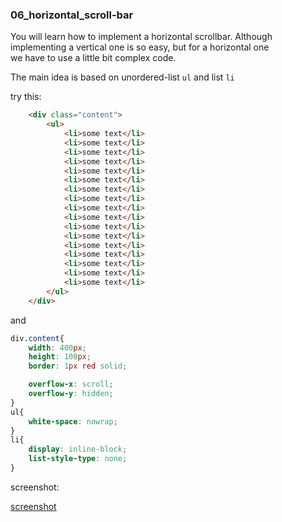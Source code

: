 ### 06_horizontal_scroll-bar  

You will learn how to implement a horizontal scrollbar. Although  
implementing a vertical one is so easy, but for a horizontal one  
we have to use a little bit complex code.  

The main idea is based on unordered-list `ul` and list `li`  

try this:  
  
```HTML  
	<div class="content">
		<ul>
			<li>some text</li>
			<li>some text</li>
			<li>some text</li>
			<li>some text</li>
			<li>some text</li>
			<li>some text</li>
			<li>some text</li>
			<li>some text</li>
			<li>some text</li>
			<li>some text</li>
			<li>some text</li>
			<li>some text</li>
			<li>some text</li>
			<li>some text</li>
			<li>some text</li>
			<li>some text</li>
			<li>some text</li>
		</ul>
	</div>

```  

and   

```CSS  
div.content{
	width: 400px;
	height: 100px;
	border: 1px red solid;

	overflow-x: scroll;
	overflow-y: hidden;
}
ul{
	white-space: nowrap;
}
li{
	display: inline-block;
	list-style-type: none;
}

```

screenshot:

[screenshot](https://github.com/k-five/Practical-HTML-CSS-Examples/tree/master/06_horizontal_scroll-bar/06_page_screenshot)  